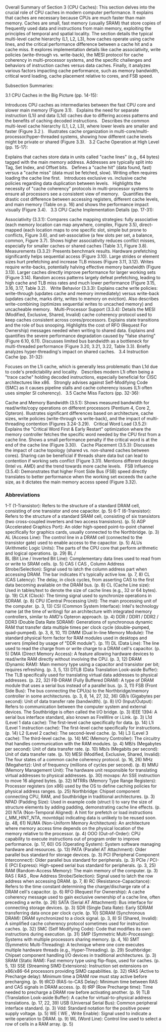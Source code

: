 Overall Summary of Section 3 (CPU Caches):
This section delves into the crucial role of CPU caches in modern computer performance. It explains that caches are necessary because CPUs are much faster than main memory. Caches are small, fast memory (usually SRAM) that store copies of frequently used data and instructions from main memory, exploiting the principles of temporal and spatial locality. The section details the typical multi-level cache hierarchy (L1, L2, L3), how caches operate using cache lines, and the critical performance difference between a cache hit and a cache miss. It explores implementation details like cache associativity, write policies (write-through vs. write-back), the MESI protocol for cache coherency in multi-processor systems, and the specific challenges and behaviors of instruction caches versus data caches. Finally, it analyzes various factors impacting cache performance, such as memory bandwidth, critical word loading, cache placement relative to cores, and FSB speed.   

Subsection Summaries:

3.1 CPU Caches in the Big Picture (pp. 14-15):

Introduces CPU caches as intermediaries between the fast CPU core and slower main memory (Figure 3.1).   
Explains the need for separate instruction (L1i) and data (L1d) caches due to differing access patterns and the benefits of caching decoded instructions.   
Describes the common multi-level cache hierarchy (L1, L2, L3), where lower levels are smaller and faster  (Figure 3.2 ).   
Illustrates cache organization in multi-core/multi-processor/hyper-threaded systems, showing how different cache levels might be private or shared (Figure 3.3).   
3.2 Cache Operation at High Level (pp. 15-17):

Explains that caches store data in units called "cache lines" (e.g., 64 bytes) tagged with the main memory address. Addresses are typically split into Tag, Set Index, and Offset bits.   
Defines a "cache hit" (data found, fast) versus a "cache miss" (data must be fetched, slow). Writing often requires loading the cache line first.   
Introduces exclusive vs. inclusive cache policies regarding data duplication between levels.   
Highlights the necessity of "cache coherency" protocols in multi-processor systems to ensure all processors see a consistent view of memory.   
Quantifies the drastic cost difference between accessing registers, different cache levels, and main memory (Table on p. 16)  and shows the performance impact visually (Figure 3.4).   
3.3 CPU Cache Implementation Details (pp. 17-31):

Associativity (3.3.1): Compares cache mapping strategies: fully associative (each memory location can map anywhere, complex, Figure 3.5), direct-mapped (each location maps to one specific slot, simple but prone to conflicts, Figure 3.6), and set-associative (a few slots per set, a balance, common, Figure 3.7). Shows higher associativity reduces conflict misses, especially for smaller caches or shared caches (Table 3.1, Figure 3.8).   
Measurements (3.3.2): Presents benchmark results. Hardware prefetching significantly helps sequential access (Figure 3.10). Large strides or element sizes hurt prefetching and increase TLB misses (Figure 3.11, 3.12). Writes require write-backs, potentially halving effective memory bandwidth (Figure 3.13). Larger caches directly improve performance for larger working sets (Figure 3.14). Random access patterns largely defeat prefetching, leading to high cache and TLB miss rates and much lower performance (Figure 3.15, 3.16, 3.17, Table 3.2).   
Write Behavior (3.3.3): Explains cache write policies: write-through (updates cache and memory immediately)  versus write-back (updates cache, marks dirty, writes to memory on eviction). Also describes write-combining (optimizes sequential writes to uncached memory)  and uncacheable memory.   
Multi-Processor Support (3.3.4): Details the MESI (Modified, Exclusive, Shared, Invalid) cache coherency protocol used to keep caches consistent across cores/processors. Explains state transitions and the role of bus snooping. Highlights the cost of RFO (Request For Ownership) messages needed when writing to shared data. Explains and quantifies the severe performance degradation caused by "false sharing" (Figure 6.10, 6.11). Discusses limited bus bandwidth as a bottleneck for multi-threaded performance (Figure 3.20, 3.21, 3.22, Table 3.3). Briefly analyzes hyper-threading's impact on shared caches.   
3.4 Instruction Cache (pp. 31-32):

Focuses on the L1i cache, which is generally less problematic than L1d due to code's predictability and locality.   
Describes modern L1i often being a "trace cache" holding decoded instructions, especially beneficial for CISC architectures like x86.   
Strongly advises against Self-Modifying Code (SMC) as it causes pipeline stalls and cache coherency issues (L1i often uses simpler SI coherency).   
3.5 Cache Miss Factors (pp. 32-36):

Cache and Memory Bandwidth (3.5.1): Shows measured bandwidth for read/write/copy operations on different processors (Pentium 4, Core 2, Opteron). Illustrates significant differences based on architecture, cache sizes, write policies (write-through vs write-back), and the impact of multi-threading contention (Figures 3.24-3.29).   
Critical Word Load (3.5.2): Explains the "Critical Word First & Early Restart" optimization where the memory controller fetches the specific word needed by the CPU first from a cache line. Shows a small performance penalty if the critical word is at the end of the cache line (Figure 3.30).   
Cache Placement (3.5.3): Discusses the impact of cache topology (shared vs. non-shared caches between cores). Sharing can be beneficial if threads share data but can lead to contention if working sets conflict (Figure 3.31). Mentions different designs (Intel vs. AMD) and the trend towards more cache levels.   
FSB Influence (3.5.4): Demonstrates that higher Front Side Bus (FSB) speed directly translates to better performance when the working set exceeds the cache size, as it dictates the main memory access speed (Figure 3.32).


### Abbreviations

1-T (1-Transistor): Refers to the structure of a standard DRAM cell, consisting of one transistor and one capacitor. (p. 5)
6-T (6-Transistor): Refers to the structure of a standard SRAM cell, consisting of six transistors (two cross-coupled inverters and two access transistors). (p. 5)
AGP (Accelerated Graphics Port): An older high-speed point-to-point channel specifically for graphics cards, usually connected to the Northbridge. (p. 3)
AL (Access Line): The control line in a DRAM cell (connected to the transistor gate) used to enable access to the capacitor. (p. 5)
ALUs (Arithmetic Logic Units): The parts of the CPU core that perform arithmetic and logical operations. (p. 29)
BL /  
BL
  (Bit Line / Inverted Bit Line): Complementary data lines used to read from or write to SRAM cells. (p. 5)
CAS ( 
CAS
 , Column Address Strobe/Selection): Signal used to latch the column address part when accessing DRAM. The bar indicates it's typically active low. (p. 7, 8)
CL (CAS Latency): The delay, in clock cycles, from asserting CAS to the first data becoming available on the DRAM bus. (p. 8)
CL (Cache Line size): Used in tables/text to denote the size of cache lines (e.g., 32 or 64 bytes). (p. 19)
CLK (Clock): The timing signal used to synchronize operations in SDRAM. (p. 8)
CPU (Central Processing Unit): The main processing unit of the computer. (p. 3, 13)
CSI (Common System Interface): Intel's technology name (at the time of writing) for an architecture with integrated memory controllers, similar to AMD's Opteron approach. (p. 4)
DDR / DDR1 / DDR2 / DDR3 (Double Data Rate SDRAM): Generations of synchronous dynamic RAM that transfer data multiple times per clock cycle (double-pumped, quad-pumped). (p. 3, 8, 10, 11)
DIMM (Dual In-line Memory Module): The standard physical form factor for RAM modules used in desktops and servers (implied by usage of "DDR module"). (p. 11)
DL (Data Line): The line used to read the charge from or write charge to a DRAM cell's capacitor. (p. 5)
DMA (Direct Memory Access): A feature allowing hardware devices to read/write RAM directly without involving the CPU. (p. 3, 12)
DRAM (Dynamic RAM): Main memory type using a capacitor and transistor per bit; requires refreshing. (p. 3, 5, 13)
DTLB (Data Translation Look-aside Buffer): The TLB specifically used for translating virtual data addresses to physical addresses. (p. 22, 32)
FB-DRAM (Fully Buffered DRAM): A type of DRAM module that uses a serial bus instead of a parallel bus. (p. 3, 11)
FSB (Front Side Bus): The bus connecting the CPU(s) to the Northbridge/memory controller in some architectures. (p. 3, 8, 14, 27, 32, 36)
GB/s (Gigabytes per second): Unit of data transfer rate (bandwidth). (p. 8)
I/O (Input/Output): Refers to communication between the computer system and external devices. The Southbridge is often called the I/O bridge. (p. 3)
IEEE 1394: A serial bus interface standard, also known as FireWire or i.Link. (p. 3)
L1d (Level 1 data cache): The first-level cache specifically for data. (p. 14)
L1i (Level 1 instruction cache): The first-level cache specifically for instructions. (p. 14)
L2 (Level 2 cache): The second-level cache. (p. 14)
L3 (Level 3 cache): The third-level cache. (p. 14)
MC (Memory Controller): The circuitry that handles communication with the RAM modules. (p. 4)
MB/s (Megabytes per second): Unit of data transfer rate. (p. 10)
Mb/s (Megabits per second): Unit of data transfer rate. (p. 10)
MESI (Modified, Exclusive, Shared, Invalid): The four states of a common cache coherency protocol. (p. 16, 26)
MHz (Megahertz): Unit of frequency (millions of cycles per second). (p. 8)
MMU (Memory Management Unit): The hardware unit responsible for translating virtual addresses to physical addresses. (p. 30)
movaps: An SSE instruction to move 16 aligned bytes. (p. 32)
MTRRs (Memory Type Range Registers): Processor registers (on x86) used by the OS to define caching policies for physical address ranges. (p. 25)
Northbridge: Chipset component connecting CPU, RAM, and Southbridge in traditional architectures. (p. 3)
NPAD (Padding Size): Used in example code (struct l) to vary the size of structure elements by adding padding, demonstrating cache line effects. (p. 20)
NTA (Non-Temporal Aligned): A hint for prefetch or load instructions (_MM_HINT_NTA, movntdqa) indicating data is unlikely to be reused soon. (p. 48, 61)
NUMA (Non-Uniform Memory Architecture): An architecture where memory access time depends on the physical location of the memory relative to the processor. (p. 4)
OOO (Out-of-Order): CPU capability to execute instructions out of program order to improve performance. (p. 17, 60)
OS (Operating System): System software managing hardware and resources. (p. 13)
PATA (Parallel AT Attachment): Older parallel bus standard for storage devices. (p. 3)
PCI (Peripheral Component Interconnect): Older parallel bus standard for peripherals. (p. 3)
PCIe / PCI-E (PCI Express): High-speed serial bus standard for peripherals. (p. 3, 25)
RAM (Random-Access Memory): The main memory of the computer. (p. 3)
RAS ( 
RAS
 , Row Address Strobe/Selection): Signal used to latch the row address when accessing DRAM. (p. 7, 8)
RC (Resistance-Capacitance): Refers to the time constant determining the charge/discharge rate of a DRAM cell's capacitor. (p. 6)
RFO (Request For Ownership): A cache coherency message used to gain exclusive ownership of a cache line, often preceding a write. (p. 26)
SATA (Serial AT Attachment): Bus interface for connecting storage devices. (p. 3)
SDR (Single Data Rate): Early SDRAM transferring data once per clock cycle. (p. 10)
SDRAM (Synchronous DRAM): DRAM synchronized to a clock signal. (p. 3, 8)
SI (Shared, Invalid): A simplified cache coherency protocol sometimes used for instruction caches. (p. 32)
SMC (Self Modifying Code): Code that modifies its own instructions during execution. (p. 31)
SMP (Symmetric Multi-Processing): Systems with multiple processors sharing memory. (p. 4, 16)
SMT (Symmetric Multi-Threading): A technique where one core executes multiple hardware threads (e.g., Hyper-Threading). (p. 29)
Southbridge: Chipset component handling I/O devices in traditional architectures. (p. 3)
SRAM (Static RAM): Fast memory type using flip-flops, used for caches. (p. 5, 13)
SSE (Streaming SIMD Extensions): Instruction set extensions on x86/x86-64 processors providing SIMD capabilities. (p. 32)
tRAS (Active to Precharge delay): Minimum time a DRAM row must stay active before precharging. (p. 9)
tRCD (RAS-to-CAS Delay): Minimum time between RAS and CAS signals in DRAM access. (p. 8)
tRP (Row Precharge time): Time needed to precharge a DRAM row before activating another. (p. 9)
TLB (Translation Look-aside Buffer): A cache for virtual-to-physical address translations. (p. 17, 22, 39)
USB (Universal Serial Bus): Common peripheral interface standard. (p. 3)
Vdd: Standard notation for the positive power supply voltage. (p. 5)
WE ( 
WE
 , Write Enable): Signal used to indicate a write operation to DRAM. (p. 9)
WL (Word Line): Control line used to select a row of cells in a RAM array. (p. 5)